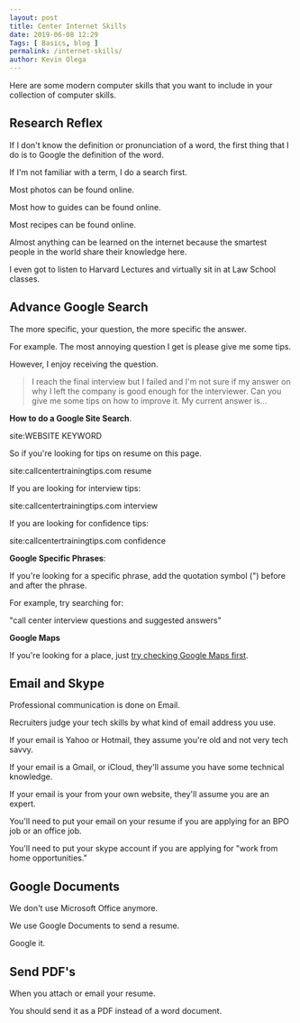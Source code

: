 ```yaml
--- 
layout: post 
title: Center Internet Skills
date: 2019-06-08 12:29
Tags: [ Basics, blog ]
permalink: /internet-skills/ 
author: Kevin Olega 
--- 
```

Here are some modern computer skills that you want to include in your collection of computer skills.

## Research Reflex

If I don't know the definition or pronunciation of a word, the first thing that I do is to Google the definition of the word.

If I'm not familiar with a term, I do a search first.

Most photos can be found online.

Most how to guides can be found online.

Most recipes can be found online.

Almost anything can be learned on the internet because the smartest people in the world share their knowledge here.

I even got to listen to Harvard Lectures and virtually sit in at Law School classes.

## Advance Google Search

The more specific, your question, the more specific the answer.

For example. The most annoying question I get is please give me some tips.

However, I enjoy receiving the question.

> I reach the final interview but I failed and I'm not sure if my answer on why I left the company is good enough for the interviewer. Can you give me some tips on how to improve it. My current answer is...

**How to do a Google Site Search**.

site:WEBSITE KEYWORD

So if you're looking for tips on resume on this page.

site:callcentertrainingtips.com resume

If you are looking for interview tips:

site:callcentertrainingtips.com interview

If you are looking for confidence tips:

site:callcentertrainingtips.com confidence

**Google Specific Phrases**:

If you're looking for a specific phrase, add the quotation symbol (") before and after the phrase. 

For example, try searching for:

"call center interview questions and suggested answers"

**Google Maps**

If you're looking for a place, just [try checking Google Maps first](https:maps.google.com).


## Email and Skype

Professional communication is done on Email.

Recruiters judge your tech skills by what kind of email address you use.

If your email is Yahoo or Hotmail, they assume you're old and not very tech savvy. 

If your email is a Gmail, or iCloud, they'll assume you have some technical knowledge.

If your email is your from your own website, they'll assume you are an expert.

You'll need to put your email on your resume if you are applying for an BPO job or an office job.

You'll need to put your skype account if you are applying for "work from home opportunities."


## Google Documents

We don't use Microsoft Office anymore.

We use Google Documents to send a resume.

Google it.

## Send PDF's

When you attach or email your resume.

You should send it as a PDF instead of a word document.